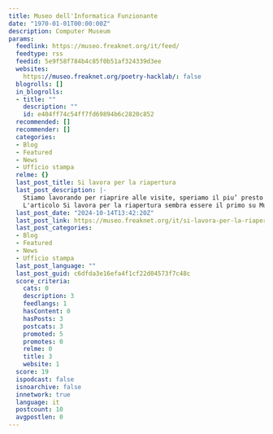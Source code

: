 ```yaml
---
title: Museo dell'Informatica Funzionante
date: "1970-01-01T00:00:00Z"
description: Computer Museum
params:
  feedlink: https://museo.freaknet.org/it/feed/
  feedtype: rss
  feedid: 5e9f58f784b4c85f0b51af324339d3ee
  websites:
    https://museo.freaknet.org/poetry-hacklab/: false
  blogrolls: []
  in_blogrolls:
  - title: ""
    description: ""
    id: e404ff74c54ff7fd69894b6c2820c852
  recommended: []
  recommender: []
  categories:
  - Blog
  - Featured
  - News
  - Ufficio stampa
  relme: {}
  last_post_title: Si lavora per la riapertura
  last_post_description: |-
    Stiamo lavorando per riaprire alle visite, speriamo il piu’ presto possibile!
    L'articolo Si lavora per la riapertura sembra essere il primo su Museo dell'Informatica Funzionante.
  last_post_date: "2024-10-14T13:42:20Z"
  last_post_link: https://museo.freaknet.org/it/si-lavora-per-la-riapertura/
  last_post_categories:
  - Blog
  - Featured
  - News
  - Ufficio stampa
  last_post_language: ""
  last_post_guid: c6dfda3e16efa4f1cf22d04573f7c48c
  score_criteria:
    cats: 0
    description: 3
    feedlangs: 1
    hasContent: 0
    hasPosts: 3
    postcats: 3
    promoted: 5
    promotes: 0
    relme: 0
    title: 3
    website: 1
  score: 19
  ispodcast: false
  isnoarchive: false
  innetwork: true
  language: it
  postcount: 10
  avgpostlen: 0
---
```

